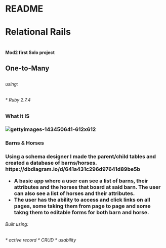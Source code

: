 # README


<h1> Relational Rails <h1>
<h4>Mod2 first Solo project

<h2> One-to-Many <h2>
<h6> using: <h6>
* Ruby 2.7.4

<h3> What it IS <h3>

![gettyimages-143450641-612x612](https://user-images.githubusercontent.com/121584341/228380632-d263b72a-c592-41fa-beb3-2c7e61c6fce6.jpg)

<h3>Barns & Horses<h3>
Using a schema designer I made the parent/child tables and created a database of barns/horses.
https://dbdiagram.io/d/641a431c296d97641d89be5b

  * A basic app where a user can see a list of barns, their attributes and the horses that board at said barn. The user can also see a list of horses and their attributes. 
  * The user has the ability to access and click links on all pages, some taking them from page to page and some takng them to editable forms for both barn and horse.

<h6>Built using:<h6>
* active record
* CRUD
* usability

